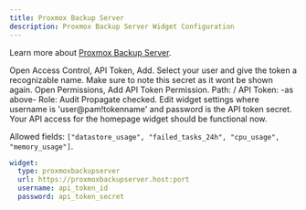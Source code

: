 ```yaml
---
title: Proxmox Backup Server
description: Proxmox Backup Server Widget Configuration
---
```


Learn more about [Proxmox Backup Server](https://www.proxmox.com/en/proxmox-backup-server/overview).

Open Access Control, API Token, Add.
  Select your user and give the token a recognizable name.
  Make sure to note this secret as it wont be shown again.
Open Permissions, Add API Token Permission.
  Path: /
  API Token: -as above-
  Role: Audit
  Propagate checked.
Edit widget settings where username is 'user@pam!tokenname' and password is the API token secret.
Your API access for the homepage widget should be functional now.

Allowed fields: `["datastore_usage", "failed_tasks_24h", "cpu_usage", "memory_usage"]`.

```yaml
widget:
  type: proxmoxbackupserver
  url: https://proxmoxbackupserver.host:port
  username: api_token_id
  password: api_token_secret
```
